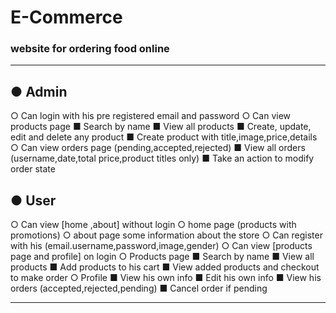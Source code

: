 # E-Commerce
### website for ordering food online
----------------------------------------
## ● Admin
   ○ Can login with his pre registered email and password
   ○ Can view products page
         ■ Search by name
         ■ View all products
         ■ Create, update, edit and delete any product
         ■ Create product with title,image,price,details
   ○ Can view orders page (pending,accepted,rejected)
         ■ View all orders (username,date,total price,product titles only)
         ■ Take an action to modify order state
         
## ● User
   ○ Can view [home ,about] without login
   ○ home page (products with promotions)
   ○ about page some information about the store
   ○ Can register with his (email.username,password,image,gender)
   ○ Can view [products page and profile] on login
   ○ Products page
         ■ Search by name
         ■ View all products
         ■ Add products to his cart
         ■ View added products and checkout to make order
   ○ Profile
         ■ View his own info
         ■ Edit his own info
         ■ View his orders (accepted,rejected,pending)
         ■ Cancel order if pending

----------------------------------------
